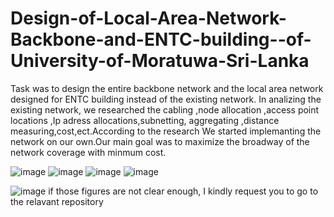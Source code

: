 # Design-of-Local-Area-Network-Backbone-and-ENTC-building--of-University-of-Moratuwa-Sri-Lanka

Task was to design the entire backbone network  and the local area network designed for ENTC building instead of the existing network.
In analizing the existing network, we researched the cabling ,node allocation ,access point locations ,Ip adress allocations,subnetting, aggregating ,distance measuring,cost,ect.According to the research We started implemanting the network on our own.Our main goal was to maximize the broadway of the network coverage with minmum cost.

![image](https://github.com/NipunPushpakumara/Design-of-Local-Area-Network-Backbone-and-ENTC-building--of-University-of-Moratuwa-Sri-Lanka/assets/129825942/9f766d98-0621-49d9-b1e3-bc8fa1c73646)
![image](https://github.com/NipunPushpakumara/Design-of-Local-Area-Network-Backbone-and-ENTC-building--of-University-of-Moratuwa-Sri-Lanka/assets/129825942/4c81995c-bf04-4c3d-bbdc-7031f5fc6761)
![image](https://github.com/NipunPushpakumara/Design-of-Local-Area-Network-Backbone-and-ENTC-building--of-University-of-Moratuwa-Sri-Lanka/assets/129825942/d96056b4-8152-4663-a7a0-f84b310e3800)
![image](https://github.com/NipunPushpakumara/Design-of-Local-Area-Network-Backbone-and-ENTC-building--of-University-of-Moratuwa-Sri-Lanka/assets/129825942/223eebfd-42d6-4c62-ba0a-4b370870e76b)


![image](https://github.com/NipunPushpakumara/Design-of-Local-Area-Network-Backbone-and-ENTC-building--of-University-of-Moratuwa-Sri-Lanka/assets/129825942/86bf98b8-6e7a-497d-b0e6-1f6deee2ec09)
if those figures are not clear enough, I kindly request you to go to the relavant repository 

